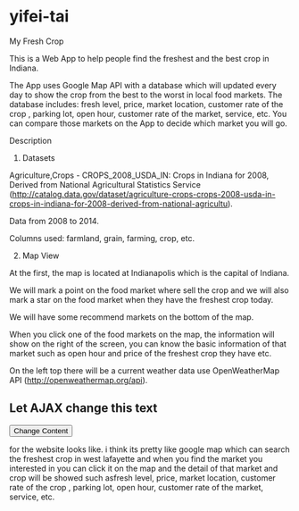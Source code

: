# yifei-tai

My Fresh Crop

This is a Web App to help people find the freshest and the best crop   in Indiana.

The App uses Google Map API with a database which will updated every day to show the crop   from the best to the worst in local food markets. The database includes: fresh level, price, market location, customer rate of the crop   , parking lot, open hour, customer rate of the market, service, etc. You can compare those markets on the App to decide which market you will go.

Description

1.	Datasets
	
Agriculture,Crops - CROPS_2008_USDA_IN: Crops in Indiana for 2008, Derived from National Agricultural Statistics Service (http://catalog.data.gov/dataset/agriculture-crops-crops-2008-usda-in-crops-in-indiana-for-2008-derived-from-national-agricultu). 

Data from 2008 to 2014.

Columns used: farmland, grain, farming, crop, etc.

2.	Map View
	
At the first, the map is located at Indianapolis which is the capital of Indiana.

We will mark a point on the food market where sell the crop   and we will also mark a star on the food market when they have the freshest crop today.

We will have some recommend markets on the bottom of the map.

When you click one of the food markets on the map, the information will show on the right of the screen, you can know the basic information of that market such as open hour and price of the freshest crop   they have etc.

On the left top there will be a current weather data use OpenWeatherMap API (http://openweathermap.org/api).


<html>
<body>

<div id= "demo"><h2>Let AJAX change this text</h2></div>

<button type="botton" onclick="loadDoc()"> Change Content</button>

<script>
function loadDoc() {
  var xhttp = new XMLHttpRequest();
  xhttp.onreadystatechange = function() {
    if (this.readyState == 4 && this.status == 200) {
     document.getElementById("demo").innerHTML = this.responseText;
    }
  };
  xhttp.open("GET", "ftp://ftp.ncdc.noaa.gov/pub/data/hourly_precip-3240/by_month2013/3240sep2013.dat", true);
  xhttp.send();
}

</script>

</body>
</html>




for the website looks like. i think its pretty like google map which can search the freshest crop in west lafayette and when you find the market you interested in you can click it on the map and the detail of that market and crop will be showed such asfresh level, price, market location, customer rate of the crop   , parking lot, open hour, customer rate of the market, service, etc.  
